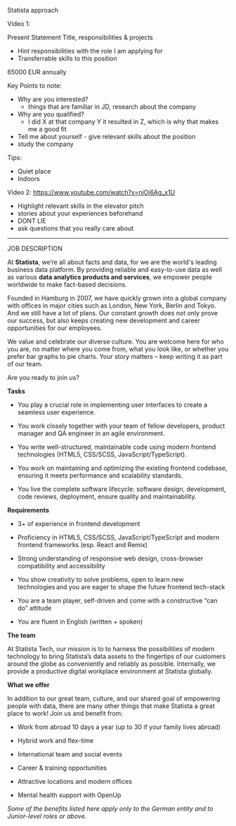 Statista approach

Video 1:

Present Statement
Title, responsibilities & projects
- Hint responsibilities with the role I am applying for
- Transferrable skills to this position

65000 EUR annually

Key Points to note:
- Why are you interested?
	- things that are familiar in JD, research about the company
- Why are you qualified?
	- I did X at that company Y it resulted in Z, which is why that makes me a good fit
- Tell me about yourself - give relevant skills about the position
- study the company

Tips:
- Quiet place
- Indoors

Video 2:
https://www.youtube.com/watch?v=niOj6Ag_x1U

- Highlight relevant skills in the elevator pitch
- stories about your experiences beforehand
- DONT LIE
- ask questions that you really care about

----------------------------------------------
JOB DESCRIPTION

At **Statista**, we’re all about facts and data, for we are the world's leading business data platform. By providing reliable and easy-to-use data as well as various **data analytics products and services**, we empower people worldwide to make fact-based decisions.

Founded in Hamburg in 2007, we have quickly grown into a global company with offices in major cities such as London, New York, Berlin and Tokyo. And we still have a lot of plans. Our constant growth does not only prove our success, but also keeps creating new development and career opportunities for our employees.

We value and celebrate our diverse culture. You are welcome here for who you are, no matter where you come from, what you look like, or whether you prefer bar graphs to pie charts. Your story matters – keep writing it as part of our team.

Are you ready to join us?

**Tasks**

- You play a crucial role in implementing user interfaces to create a seamless user experience.
    
- You work closely together with your team of fellow developers, product manager and QA engineer in an agile environment.
    
- You write well-structured, maintainable code using modern frontend technologies (HTML5, CSS/SCSS, JavaScript/TypeScript).
    
- You work on maintaining and optimizing the existing frontend codebase, ensuring it meets performance and scalability standards.
    
- You live the complete software lifecycle: software design, development, code reviews, deployment, ensure quality and maintainability.
    

**Requirements**

- 3+ of experience in frontend development
    
- Proficiency in HTML5, CSS/SCSS, JavaScript/TypeScript and modern frontend frameworks (esp. React and Remix)
    
- Strong understanding of responsive web design, cross-browser compatibility and accessibility
    
- You show creativity to solve problems, open to learn new technologies and you are eager to shape the future frontend tech-stack
    
- You are a team player, self-driven and come with a constructive “can do” attitude
    
- You are fluent in English (written + spoken)
    

**The team**

At Statista Tech, our mission is to to harness the possibilities of modern technology to bring Statista’s data assets to the fingertips of our customers around the globe as conveniently and reliably as possible. Internally, we provide a productive digital workplace environment at Statista globally.

**What we offer**

In addition to our great team, culture, and our shared goal of empowering people with data, there are many other things that make Statista a great place to work! Join us and benefit from:

- Work from abroad 10 days a year (up to 30 if your family lives abroad)
    
- Hybrid work and flex-time
    
- International team and social events
    
- Career & training opportunities
    
- Attractive locations and modern offices
    
- Mental health support with OpenUp
    

_Some of the benefits listed here apply only to the German entity and to Junior-level roles or above._